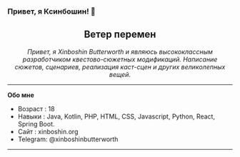 ### Привет, я Ксинбошин! 👋

<html>
   <body>
      <h2 align="center">Ветер перемен</h2>
      <p align="center">
        <em>Привет, я Xinboshin Butterworth и являюсь высококлассным разработчиком квестово-сюжетных модификаций. Написание сюжетов, сценариев, реализация каст-сцен и других великолепных вещей.</em>
        </p>
    <body/>
<html/>
      
___

**Обо мне**

- Возраст : 18
- Навыки : Java, Kotlin, PHP, HTML, CSS, Javascript, Python, React, Spring Boot.
- Сайт : xinboshin.org
- Telegram: @xinboshinbutterworth
___

